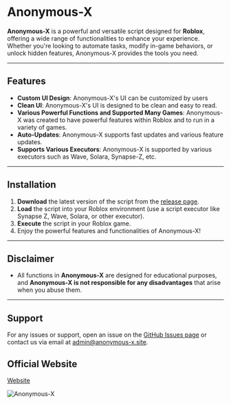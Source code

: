 # Anonymous-X

**Anonymous-X** is a powerful and versatile script designed for **Roblox**, offering a wide range of functionalities to enhance your experience. Whether you're looking to automate tasks, modify in-game behaviors, or unlock hidden features, Anonymous-X provides the tools you need.

---

## Features

- **Custom UI Design**: Anonymous-X's UI can be customized by users
- **Clean UI**: Anonymous-X's UI is designed to be clean and easy to read.
- **Various Powerful Functions and Supported Many Games**: Anonymous-X was created to have powerful features within Roblox and to run in a variety of games.
- **Auto-Updates**: Anonymous-X supports fast updates and various feature updates.
- **Supports Various Executors**: Anonymous-X is supported by various executors such as Wave, Solara, Synapse-Z, etc.

---

## Installation

1. **Download** the latest version of the script from the [release page](https://github.com/UncensoredUsers/Anonymous-X/releases/tag/Roblox).
2. **Load** the script into your Roblox environment (use a script executor like Synapse Z, Wave, Solara, or other executor).
3. **Execute**  the script in your Roblox game.
4. Enjoy the powerful features and functionalities of Anonymous-X!

---

## Disclaimer

- All functions in **Anonymous-X** are designed for educational purposes, and **Anonymous-X is not responsible for any disadvantages** that arise when you abuse them.

---

## Support

For any issues or support, open an issue on the [GitHub Issues page](https://github.com/UncensoredUsers/Anonymous-X/issues) or contact us via email at [admin@anonymous-x.site](mailto:admin@anonymous-x.site).

## Official Website
[Website](https://uncensoredusers.github.io/Anonymous-X/)

![Anonymous-X](https://raw.githubusercontent.com/UncensoredUsers/Anonymous-X/main/logo.png)
